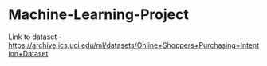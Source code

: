 # Machine-Learning-Project

Link to dataset - https://archive.ics.uci.edu/ml/datasets/Online+Shoppers+Purchasing+Intention+Dataset
